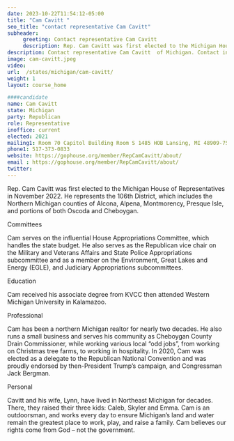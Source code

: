 ```yaml
---
date: 2023-10-22T11:54:12-05:00
title: "Cam Cavitt "
seo_title: "contact representative Cam Cavitt"
subheader:
     greeting: Contact representative Cam Cavitt
     description: Rep. Cam Cavitt was first elected to the Michigan House of Representatives in November 2022. He represents the 106th District. Cam serves on the influential House Appropriations Committee, which handles the state budget.
description: Contact representative Cam Cavitt  of Michigan. Contact information for Cam Cavitt  includes email address, phone number, and mailing address.
image: cam-cavitt.jpeg
video:
url:  /states/michigan/cam-cavitt/
weight: 1
layout: course_home

####candidate
name: Cam Cavitt
state: Michigan
party: Republican
role: Representative
inoffice: current
elected: 2021
mailing1: Room 70 Capitol Building Room S 1485 HOB Lansing, MI 48909-7514
phone1: 517-373-0833
website: https://gophouse.org/member/RepCamCavitt/about/
email : https://gophouse.org/member/RepCamCavitt/about/
twitter:
---
```


Rep. Cam Cavitt was first elected to the Michigan House of Representatives in November 2022. He represents the 106th District, which includes the Northern Michigan counties of Alcona, Alpena, Montmorency, Presque Isle, and portions of both Oscoda and Cheboygan.

Committees

Cam serves on the influential House Appropriations Committee, which handles the state budget. He also serves as the Republican vice chair on the Military and Veterans Affairs and State Police Appropriations subcommittee and as a member on the Environment, Great Lakes and Energy (EGLE), and Judiciary Appropriations subcommittees.

Education

Cam received his associate degree from KVCC then attended Western Michigan University in Kalamazoo.

Professional

Cam has been a northern Michigan realtor for nearly two decades. He also runs a small business and serves his community as Cheboygan County Drain Commissioner, while working various local “odd jobs”, from working on Christmas tree farms, to working in hospitality. In 2020, Cam was elected as a delegate to the Republican National Convention and was proudly endorsed by then-President Trump’s campaign, and Congressman Jack Bergman.

Personal

Cavitt and his wife, Lynn, have lived in Northeast Michigan for decades. There, they raised their three kids: Caleb, Skyler and Emma. Cam is an outdoorsman, and works every day to ensure Michigan’s land and water remain the greatest place to work, play, and raise a family. Cam believes our rights come from God – not the government.
